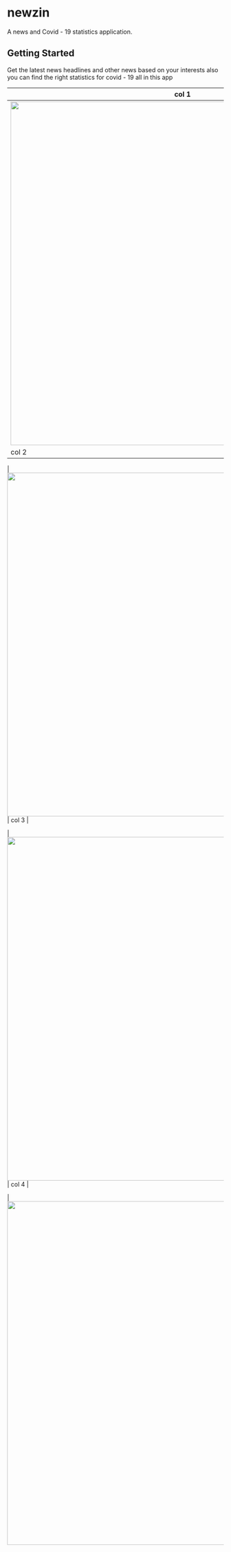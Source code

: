# newzin

A news and Covid - 19 statistics application.

## Getting Started

Get the latest news headlines and other news
based on your interests 
also you can find the right statistics for covid - 19 all in this app

| col 1      |
|-------------|
| <img src="https://mir-s3-cdn-cf.behance.net/project_modules/disp/3e76e3113284319.602479ac27dcb.png" width="800"> | 
| col 2      |

| <img src="https://mir-s3-cdn-cf.behance.net/project_modules/1400_opt_1/9124b9113284319.602479ac287f3.png" width="800" > 
| col 3      |

| <img src="https://mir-s3-cdn-cf.behance.net/project_modules/1400_opt_1/48637f113284319.602479ac28ea6.png" width="800" > 
| col 4      |

| <img src="https://mir-s3-cdn-cf.behance.net/project_modules/fs/2eb5ec113284319.602479ac282ca.png" width="800" > 
